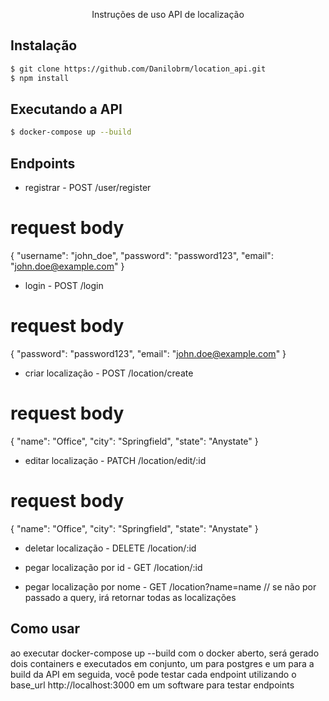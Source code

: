   <p align="center">Instruções de uso API de localização</p>

## Instalação

```bash
$ git clone https://github.com/Danilobrm/location_api.git
$ npm install
```

## Executando a API

```bash
$ docker-compose up --build

```

## Endpoints

- registrar - POST /user/register

# request body

{
"username": "john_doe",
"password": "password123",
"email": "john.doe@example.com"
}

- login - POST /login

# request body

{
"password": "password123",
"email": "john.doe@example.com"
}

- criar localização - POST /location/create

# request body

{
"name": "Office",
"city": "Springfield",
"state": "Anystate"
}

- editar localização - PATCH /location/edit/:id

# request body

{
"name": "Office",
"city": "Springfield",
"state": "Anystate"
}

- deletar localização - DELETE /location/:id

- pegar localização por id - GET /location/:id

- pegar localização por nome - GET /location?name=name
  // se não por passado a query, irá retornar todas as localizações

## Como usar

ao executar docker-compose up --build com o docker aberto, será gerado dois containers e executados em conjunto, um para postgres e um para a build da API
em seguida, você pode testar cada endpoint utilizando o base_url http://localhost:3000 em um software para testar endpoints

